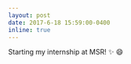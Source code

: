 ```yaml
---
layout: post
date: 2017-6-18 15:59:00-0400
inline: true
---
```


Starting my internship at MSR! :sparkles: :smile:
